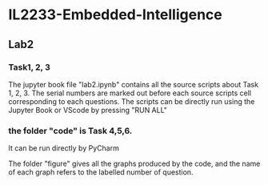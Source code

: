 # IL2233-Embedded-Intelligence
## Lab2 

### Task1, 2, 3
The jupyter book file "lab2.ipynb" contains all the source scripts about Task 1, 2, 3.
The serial numbers are marked out before each source scripts cell corresponding to each questions.
The scripts can be directly run using the Jupyter Book or VScode by pressing "RUN ALL"


### the folder "code" is Task 4,5,6. 

It can be run directly by PyCharm

The folder "figure" gives all the graphs produced by the code, and the name of each graph refers to the labelled number of question.
